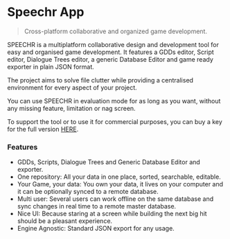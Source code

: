 # Speechr App

> Cross-platform collaborative and organized game development.

SPEECHR is a multiplatform collaborative design and development tool for easy and organised game development. It features a GDDs editor, Script editor, Dialogue Trees editor, a generic Database Editor and game ready exporter in plain JSON format.

The project aims to solve file clutter while providing a centralised environment for every aspect of your project.

You can use SPEECHR in evaluation mode for as long as you want, without any missing feature, limitation or nag screen.

To support the tool or to use it for commercial purposes, you can buy a key for the full version [HERE](https://baj.itch.io/speechr-full).

### Features

- GDDs, Scripts, Dialogue Trees and Generic Database Editor and exporter.
- One repository: All your data in one place, sorted, searchable, editable.
- Your Game, your data: You own your data, it lives on your computer and it can be optionally synced to a remote database.
- Multi user: Several users can work offline on the same database and sync changes in real time to a remote master database.
- Nice UI: Because staring at a screen while building the next big hit should be a pleasant experience.
- Engine Agnostic: Standard JSON export for any usage.
